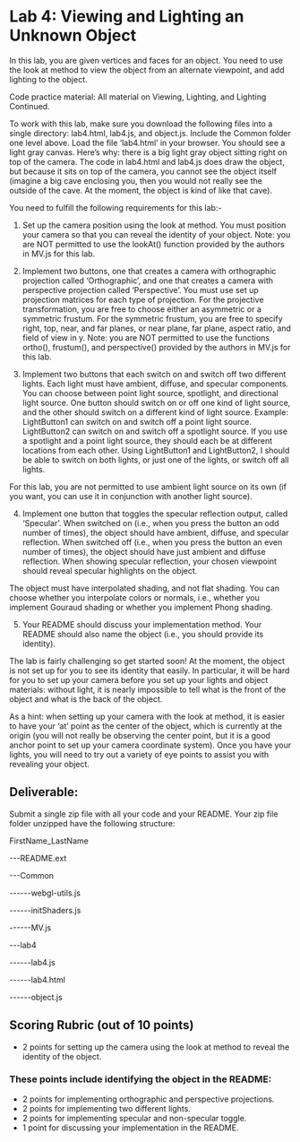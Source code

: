 # Lab 4: Viewing and Lighting an Unknown Object

In this lab, you are given vertices and faces for an object. You need to use the look at method to view the object from an alternate viewpoint, and add lighting to the object. 

Code practice material:
All material on Viewing, Lighting, and Lighting Continued.


To work with this lab, make sure you download the following files into a single directory: lab4.html, lab4.js, and object.js. Include the Common folder one level above. Load the file ‘lab4.html’ in your browser. You should see a light gray canvas. Here’s why: there is a big light gray object sitting right on top of the camera. The code in lab4.html and lab4.js does draw the object, but because it sits on top of the camera, you cannot see the object itself (imagine a big cave enclosing you, then you would  not really see the outside of the cave. At the moment, the object is kind of like that cave).

You need to fulfill the following requirements for this lab:-

1) Set up the camera position using the look at method. You must position your camera so that you can reveal the identity of your object. Note: you are NOT permitted to use the lookAt() function provided by the authors in MV.js for this lab.

2) Implement two buttons, one that creates a camera with orthographic projection called ‘Orthographic’, and one that creates a camera with perspective projection called ‘Perspective’. You must use set up projection matrices for each type of projection. For the projective transformation, you are free to choose either an asymmetric or a symmetric frustum. For the symmetric frustum, you are free to specify right, top, near, and far planes, or near plane, far plane, aspect ratio, and field of view in y. Note: you are NOT permitted to use the functions ortho(), frustum(), and perspective() provided by the authors in MV.js for this lab.

3) Implement two buttons that each switch on and switch off two different lights. Each light must have ambient, diffuse, and specular components. You can choose between point light source, spotlight, and directional light source. One button should switch on or off one kind of light source, and the other should switch on a different kind of light source. Example: LightButton1 can switch on and switch off a point light source. LightButton2 can switch on and switch off a spotlight source. If you use a spotlight and a point light source, they should each be at different locations from each other. Using LightButton1 and LightButton2, I should be able to switch on both lights, or just one of the lights, or switch off all lights.

For this lab, you are not permitted to use ambient light source on its own (if you want, you can use it in conjunction with another light source). 

4) Implement one button that toggles the specular reflection output, called ‘Specular’. When switched on (i.e., when you press the button an odd number of times), the object should have ambient, diffuse, and specular reflection. When switched off (i.e., when you press the button an even number of times), the object should have just ambient and diffuse reflection. When showing specular reflection, your chosen viewpoint should reveal specular highlights on the object.

The object must have interpolated shading, and not flat shading. You can choose whether you interpolate colors or normals, i.e., whether you implement Gouraud shading or whether you implement Phong shading.

5) Your README should discuss your implementation method. Your README should also name the object (i.e., you should provide its identity). 

The lab is fairly challenging so get started soon! At the moment, the object is not set up for you to see its identity that easily. In particular, it will be hard for you to set up your camera before you set up your lights and object materials: without light, it is nearly impossible to tell what is the front of the object and what is the back of the object. 

As a hint: when setting up your camera with the look at method, it is easier to have your ‘at’ point as the center of the object, which is currently at the origin (you will not really be observing the center point, but it is a good anchor point to set up your camera coordinate system). Once you have your lights, you will need to try out a variety of eye points to assist you with revealing your object.

## Deliverable:

Submit a single zip file with all your code and your README. Your zip file folder unzipped have the following structure:

FirstName_LastName

---README.ext

---Common

------webgl-utils.js

------initShaders.js

------MV.js

---lab4

------lab4.js

------lab4.html

------object.js


## Scoring Rubric (out of 10 points)
* 2 points for setting up the camera using the look at method to reveal the identity of the object.
### These points include identifying the object in the README:
* 2 points for implementing orthographic and perspective projections.
* 2 points for implementing two different lights.
* 2 points for implementing specular and non-specular toggle.
* 1 point for discussing your implementation in the README.